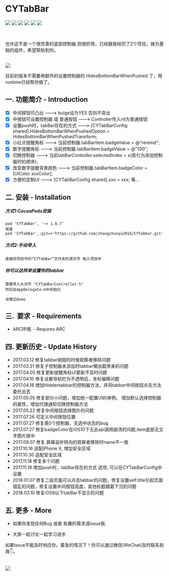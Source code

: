# CYTabBar
[![](https://img.shields.io/travis/rust-lang/rust.svg?style=flat)](https://github.com/zhangchunyu2016/CYTabbar)
[![](https://img.shields.io/badge/language-Object--C-1eafeb.svg?style=flat)](https://developer.apple.com/Objective-C)
[![](https://img.shields.io/badge/license-MIT-353535.svg?style=flat)](https://developer.apple.com/iphone/index.action)
[![](https://img.shields.io/badge/platform-iOS-lightgrey.svg?style=flat)](https://github.com/zhangchunyu2016/CYTabbar)
[![](https://img.shields.io/badge/Pod-1.6.7-blue.svg?style=flat)](https://cocoapods.org/?q=cytabbar)
[![](https://img.shields.io/badge/QQ-707214577-red.svg)](http://wpa.qq.com/msgrd?v=3&uin=707214577&site=qq&menu=yes)


</br>
<p>也许这不是一个很完善的底部控制器,但很好用，已经跟我经历了2个项目，做为基础的组件，希望帮助到你。</p></br>
<img src="http://upload-images.jianshu.io/upload_images/2028853-deab948167f6ddb3.png?imageMogr2/auto-orient/strip%7CimageView2/2/w/1240"></br>

目前的版本不需要再额外的设置控制器的 HidesBottomBarWhenPushed 了，用runtime已经帮你做了。


## 一.  功能简介 - Introduction

- [x] 中间按钮可凸出  					--->  bulge设为YES 否则不突出
- [x] 中按钮可设置控制器 或 普通按钮		--->  Controller传入nil为普通按钮
- [x] 设置push时，tabBar存在的方式	    --->  [CYTabBarConfig shared].HidesBottomBarWhenPushedOption = HidesBottomBarWhenPushedTransform;	 
- [x] 小红点提醒角标  					--->  当前控制器.tabBarItem.badgeValue = @"remind";
- [x] 数字提醒角标 					--->  当前控制器.tabBarItem.badgeValue = @"100";
- [x] 切换控制器  					--->  当前tabBarController.selectedIndex = x(索引为添加控制器时的顺序);
- [x] 改变数字提醒背景颜色 				--->  当前控制器.tabBarItem.badgeColor = [UIColor xxxColor];
- [x] 方便的定制UI 					--->  [CYTabBarConfig shared].xxx = xxx;
等...

## 二.  安装 - Installation

##### 方式1:CocoaPods安装
```
pod 'CYTabBar', '~> 1.6.7’
或者
pod 'CYTabBar',:git=>'https://github.com/zhangchunyu2016/CYTabbar.git'
```


##### 方式2:手动导入
```
直接将项目中的“CYTabBar”文件夹的源文件 拖入项目中
```

##### 你可以这样来设置你的tabbar
```
需要导入头文件 "CYTabBarController.h" 
然后在AppDelegate.m中初始化

详情见Demo
```


## 三.  要求 - Requirements

- ARC环境. - Requires ARC


## 四.  更新历史 - Update History

- 2017.03.12  修复tabbar销毁的时候观察者移除问题
- 2017.03.31  修复子控制器未添加时tabbar懒加载带来的问题
- 2017.04.05  修复更新提醒角标UI更新不及时问题
- 2017.04.10  修复设置导航栏为不透明后，坐标偏移问题
- 2017.04.18  增加Hiddentabbar的控制器方法，并将tabbar中间按钮点击方法委托出去
- 2017.05.05  修复部分小问题，增加统一配置UI的单例。 增加默认选择控制器的属性，增加代理通知切换控制器方法
- 2017.05.22  修复中间按钮选择图片的问题
- 2017.07.26  可定义中间按钮位置
- 2017.07.27  修复第0个控制器，无选中状态的bug 
- 2017.07.27  修复badgeColor在iOS10下无此api调用崩溃的问题,item底部无文字图片居中
- 2017.09.07  修复 屏幕监听转向的观察者移除时name不一致
- 2017.10.16  适配iPhone X, 增加安全区域
- 2017.10.30  适配安全区域
- 2017.11.18  修复多个问题
- 2017.11.19  增加push时，tabBar存在的方式	选项, 可以在CYTabBarConfig中设置
- 2018.01.07  修复二级页面可以点击tabbar的问题，修复设置self.title引起页面错乱的问题，修复设置中间按钮高度，其他标题跟着下沉的问题
- 2018.03.10  修复iOS9以下tabBar不显示的问题

## 五.  更多 - More

- 如果你发现任何Bug 或者 有趣的需求请issue我.

- 大家一起讨论一起学习进步.</br>
<p>如果issue不能及时响应你，着急的情况下！你可以通过微信(WeChat)及时联系到我👇。</p></br>
<img src="http://upload-images.jianshu.io/upload_images/2028853-d6cc84ab3ce4caf0.JPG?imageMogr2/auto-orient/strip%7CimageView2/2/w/310">
  

